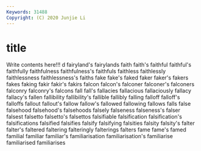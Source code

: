 ```yaml
---
Keywords: 31488
Copyright: (C) 2020 Junjie Li
---
```


# title

Write contents here!!!
d 
fairyland's 
fairylands 
faith
faith's 
faithful 
faithful's 
faithfully 
faithfulness 
faithfulness's 
faithfuls 
faithless 
faithlessly 
faithlessness
faithlessness's 
faiths 
fake 
fake's 
faked 
faker 
faker's 
fakers 
fakes 
faking
fakir 
fakir's 
fakirs 
falcon 
falcon's 
falconer 
falconer's 
falconers 
falconry 
falconry's
falcons 
fall 
fall's 
fallacies 
fallacious 
fallaciously 
fallacy 
fallacy's 
fallen 
fallibility
fallibility's 
fallible 
fallibly 
falling 
falloff 
falloff's 
falloffs 
fallout 
fallout's 
fallow
fallow's 
fallowed 
fallowing 
fallows 
falls 
false 
falsehood 
falsehood's 
falsehoods 
falsely
falseness 
falseness's 
falser 
falsest 
falsetto 
falsetto's 
falsettos 
falsifiable 
falsification 
falsification's
falsifications 
falsified 
falsifies 
falsify 
falsifying 
falsities 
falsity 
falsity's 
falter 
falter's
faltered 
faltering 
falteringly 
falterings 
falters 
fame 
fame's 
famed 
familial 
familiar
familiar's 
familiarisation 
familiarisation's 
familiarise 
familiarised 
familiarises 
